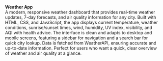 **Weather App**  
A modern, responsive weather dashboard that provides real-time weather updates, 7-day forecasts, and air quality information for any city. Built with HTML, CSS, and JavaScript, the app displays current temperature, weather conditions, sunrise/sunset times, wind, humidity, UV index, visibility, and AQI with health advice. The interface is clean and adapts to desktop and mobile screens, featuring a sidebar for navigation and a search bar for quick city lookup. Data is fetched from WeatherAPI, ensuring accurate and up-to-date information. Perfect for users who want a quick, clear overview of weather and air quality at a glance.
